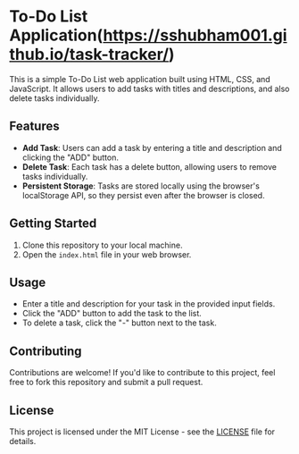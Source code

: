 # To-Do List Application(https://sshubham001.github.io/task-tracker/)

This is a simple To-Do List web application built using HTML, CSS, and JavaScript. It allows users to add tasks with titles and descriptions, and also delete tasks individually.

## Features

- **Add Task**: Users can add a task by entering a title and description and clicking the "ADD" button.
- **Delete Task**: Each task has a delete button, allowing users to remove tasks individually.
- **Persistent Storage**: Tasks are stored locally using the browser's localStorage API, so they persist even after the browser is closed.

## Getting Started

1. Clone this repository to your local machine.
2. Open the `index.html` file in your web browser.

## Usage

- Enter a title and description for your task in the provided input fields.
- Click the "ADD" button to add the task to the list.
- To delete a task, click the "-" button next to the task.

## Contributing

Contributions are welcome! If you'd like to contribute to this project, feel free to fork this repository and submit a pull request.

## License

This project is licensed under the MIT License - see the [LICENSE](https://github.com/Sshubham001/task-tracker/blob/main/LICENSE) file for details.
